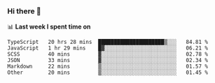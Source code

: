 ### Hi there 👋

<!--
**DBvc/DBvc** is a ✨ _special_ ✨ repository because its `README.md` (this file) appears on your GitHub profile.

Here are some ideas to get you started:

- 🔭 I’m currently working on ...
- 🌱 I’m currently learning ...
- 👯 I’m looking to collaborate on ...
- 🤔 I’m looking for help with ...
- 💬 Ask me about ...
- 📫 How to reach me: ...
- 😄 Pronouns: ...
- ⚡ Fun fact: ...
-->

📊 **Last week I spent time on**
<!--START_SECTION:waka-->

```text
TypeScript   20 hrs 28 mins  █████████████████████▒░░░   84.81 %
JavaScript   1 hr 29 mins    █▓░░░░░░░░░░░░░░░░░░░░░░░   06.21 %
SCSS         40 mins         ▓░░░░░░░░░░░░░░░░░░░░░░░░   02.78 %
JSON         33 mins         ▓░░░░░░░░░░░░░░░░░░░░░░░░   02.34 %
Markdown     22 mins         ▒░░░░░░░░░░░░░░░░░░░░░░░░   01.57 %
Other        20 mins         ▒░░░░░░░░░░░░░░░░░░░░░░░░   01.45 %
```

<!--END_SECTION:waka-->
